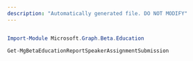 ```yaml
---
description: "Automatically generated file. DO NOT MODIFY"
---
```


```powershell

Import-Module Microsoft.Graph.Beta.Education

Get-MgBetaEducationReportSpeakerAssignmentSubmission

```